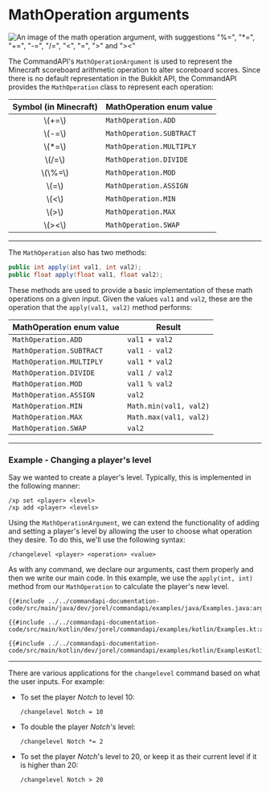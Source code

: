 # MathOperation arguments

![An image of the math operation argument, with suggestions "%=", "*=", "+=", "-=", "/=", "<", "=", ">" and "><"](./images/arguments/mathop.png)

The CommandAPI's `MathOperationArgument` is used to represent the Minecraft scoreboard arithmetic operation to alter scoreboard scores. Since there is no default representation in the Bukkit API, the CommandAPI provides the `MathOperation` class to represent each operation:

| Symbol (in Minecraft) | MathOperation enum value |
| :-------------------: | ------------------------ |
|       \\(+=\\)        | `MathOperation.ADD`      |
|       \\(-=\\)        | `MathOperation.SUBTRACT` |
|       \\(*=\\)        | `MathOperation.MULTIPLY` |
|       \\(/=\\)        | `MathOperation.DIVIDE`   |
|      \\(\\%=\\)       | `MathOperation.MOD`      |
|        \\(=\\)        | `MathOperation.ASSIGN`   |
|        \\(<\\)        | `MathOperation.MIN`      |
|        \\(>\\)        | `MathOperation.MAX`      |
|       \\\(><\\)       | `MathOperation.SWAP`     |

-----

The `MathOperation` also has two methods:

```java
public int apply(int val1, int val2);
public float apply(float val1, float val2);
```

These methods are used to provide a basic implementation of these math operations on a given input. Given the values `val1` and `val2`, these are the operation that the `apply(val1, val2)` method performs:

| MathOperation enum value | Result                 |
| ------------------------ | ---------------------- |
| `MathOperation.ADD`      | `val1 + val2`          |
| `MathOperation.SUBTRACT` | `val1 - val2`          |
| `MathOperation.MULTIPLY` | `val1 * val2`          |
| `MathOperation.DIVIDE`   | `val1 / val2`          |
| `MathOperation.MOD`      | `val1 % val2`          |
| `MathOperation.ASSIGN`   | `val2`                 |
| `MathOperation.MIN`      | `Math.min(val1, val2)` |
| `MathOperation.MAX`      | `Math.max(val1, val2)` |
| `MathOperation.SWAP`     | `val2`                 |

-----

<div class="example">

### Example - Changing a player's level

Say we wanted to create a player's level. Typically, this is implemented in the following manner:

```mccmd
/xp set <player> <level>
/xp add <player> <levels>
```

Using the `MathOperationArgument`, we can extend the functionality of adding and setting a player's level by allowing the user to choose what operation they desire. To do this, we'll use the following syntax:

```mccmd
/changelevel <player> <operation> <value>
```

As with any command, we declare our arguments, cast them properly and then we write our main code. In this example, we use the `apply(int, int)` method from our `MathOperation` to calculate the player's new level.

<div class="multi-pre">

```java,Java
{{#include ../../commandapi-documentation-code/src/main/java/dev/jorel/commandapi/examples/java/Examples.java:argumentMathOperation1}}
```

```kotlin,Kotlin
{{#include ../../commandapi-documentation-code/src/main/kotlin/dev/jorel/commandapi/examples/kotlin/Examples.kt:argumentMathOperation1}}
```

```kotlin,Kotlin_DSL
{{#include ../../commandapi-documentation-code/src/main/kotlin/dev/jorel/commandapi/examples/kotlin/ExamplesKotlinDSL.kt:argumentMathOperation1}}
```

</div>

-----

There are various applications for the `changelevel` command based on what the user inputs. For example:

- To set the player _Notch_ to level 10:

  ```mccmd
  /changelevel Notch = 10
  ```

- To double the player _Notch's_ level:

  ```mccmd
  /changelevel Notch *= 2
  ```

- To set the player _Notch_'s level to 20, or keep it as their current level if it is higher than 20:

  ```mccmd
  /changelevel Notch > 20
  ```

</div>
